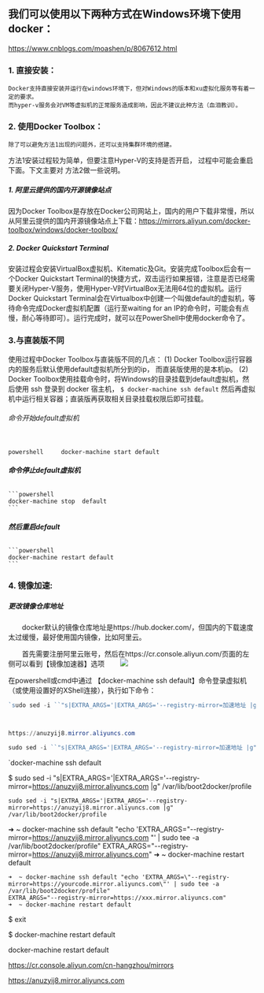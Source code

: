 ## 我们可以使用以下两种方式在Windows环境下使用docker：

https://www.cnblogs.com/moashen/p/8067612.html



### 1. 直接安装：

```
Docker支持直接安装并运行在windows环境下，但对Windows的版本和xu虚拟化服务等有着一定的要求。
而hyper-v服务会对VM等虚拟机的正常服务造成影响，因此不建议此种方法（血泪教训）。
```

### 2. 使用Docker Toolbox：

```
除了可以避免方法1出现的问题外，还可以支持集群环境的搭建。
```

方法1安装过程较为简单，但要注意Hyper-V的支持是否开启，
过程中可能会重启下面。下文主要对
方法2做一些说明。

##### 1. 阿里云提供的国内开源镜像站点
因为Docker Toolbox是存放在Docker公司网站上，国内的用户下载非常慢，所以从阿里云提供的国内开源镜像站点上下载：
​     <https://mirrors.aliyun.com/docker-toolbox/windows/docker-toolbox/>

#####  2. Docker Quickstart   Terminal 
安装过程会安装VirtualBox虚拟机、Kitematic及Git。安装完成Toolbox后会有一个Docker Quickstart   Terminal的快捷方式，双击运行如果报错，注意是否已经需要关闭Hyper-V服务，使用Hyper-V时VirtualBox无法用64位的虚拟机。运行Docker  Quickstart  Terminal会在Virtualbox中创建一个叫做default的虚拟机，等待命令完成Docker虚拟机配置（运行至waiting for  an IP的命令时，可能会有点慢，耐心等待即可）。运行完成时，就可以在PowerShell中使用docker命令了。

###    3.与直装版不同
使用过程中Docker Toolbox与直装版不同的几点： (1) Docker Toolbox运行容器内的服务后默认使用default虚拟机所分到的ip， 而直装版使用的是本机ip。 (2) Docker Toolbox使用挂载命令时，将Windows的目录挂载到default虚拟机，然后使用 ssh 登录到 docker 宿主机，
`$ docker-machine ssh default`
 然后再虚拟机中运行相关容器；直装版再获取相关目录挂载权限后即可挂载。

######   命令开始default虚拟机 

​    
​    ```powershell
​    docker-machine start default
​    ```

###### **命令停止default虚拟机**

    ```powershell
    docker-machine stop  default
    ```

######  **然后重启default** 

    ```powershell
    docker-machine restart default
    ```

### 4. 镜像加速:





#####  更改镜像仓库地址

　　docker默认的镜像仓库地址是https://hub.docker.com/，但国内的下载速度太过缓慢，最好使用国内镜像，比如阿里云。

　　首先需要注册阿里云账号，然后在https://cr.console.aliyun.com/页面的左侧可以看到【镜像加速器】选项
　　![](https://images2018.cnblogs.com/blog/691999/201805/691999-20180512153033712-520562256.png)

在powershell或cmd中通过 【docker-machine ssh default】命令登录虚拟机（或使用设置好的XShell连接），执行如下命令：

```powershell
`sudo sed -i ``"s|EXTRA_ARGS='|EXTRA_ARGS='--registry-mirror=加速地址 |g"` `/``var``/lib/boot2docker/profile`



https://anuzyij8.mirror.aliyuncs.com

sudo sed -i ``"s|EXTRA_ARGS='|EXTRA_ARGS='--registry-mirror=加速地址 |g"` `/``var``/lib/boot2docker/profile`

```

`docker-machine ssh default       

$ sudo sed -i 
"s|EXTRA_ARGS='|EXTRA_ARGS='--registry-mirror=https://anuzyij8.mirror.aliyuncs.com |g" 
/var/lib/boot2docker/profile       





`sudo sed -i "s|EXTRA_ARGS='|EXTRA_ARGS='--registry-mirror=https://anuzyij8.mirror.aliyuncs.com |g" /var/lib/boot2docker/profile`



➜  ~ docker-machine ssh default "echo 'EXTRA_ARGS=\"--registry-mirror=<https://anuzyij8.mirror.aliyuncs.com> \"' | sudo tee -a /var/lib/boot2docker/profile"
EXTRA_ARGS="--registry-mirror=https://anuzyij8.mirror.aliyuncs.com"
➜  ~ docker-machine restart default



```
➜  ~ docker-machine ssh default "echo 'EXTRA_ARGS=\"--registry-mirror=https://yourcode.mirror.aliyuncs.com\"' | sudo tee -a /var/lib/boot2docker/profile"
EXTRA_ARGS="--registry-mirror=https://xxx.mirror.aliyuncs.com"
➜  ~ docker-machine restart default
```



$ exit       

$ docker-machine restart default

docker-machine restart default

https://cr.console.aliyun.com/cn-hangzhou/mirrors

https://anuzyij8.mirror.aliyuncs.com